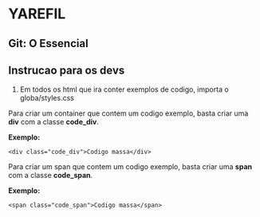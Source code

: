 # YAREFIL
## Git: O Essencial

## Instrucao para os devs<br>

1. Em todos os html que ira conter exemplos de codigo, importa o globa/styles.css

Para criar um container que contem um codigo exemplo, basta criar uma **div** com a classe **code_div**.

**Exemplo:**

```<div class="code_div">Codigo massa</div>```

Para criar um span que contem um codigo exemplo, basta criar uma **span** com a classe **code_span**.

**Exemplo:**

```<span class="code_span">Codigo massa</span>```
